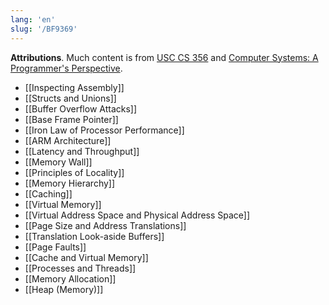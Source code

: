 ```yaml
---
lang: 'en'
slug: '/BF9369'
---
```


**Attributions**. Much content is from [USC CS 356](https://usc-cs356.github.io/) and [Computer Systems: A Programmer's Perspective](http://csappbook.blogspot.com/).

- [[Inspecting Assembly]]
- [[Structs and Unions]]
- [[Buffer Overflow Attacks]]
- [[Base Frame Pointer]]
- [[Iron Law of Processor Performance]]
- [[ARM Architecture]]
- [[Latency and Throughput]]
- [[Memory Wall]]
- [[Principles of Locality]]
- [[Memory Hierarchy]]
- [[Caching]]
- [[Virtual Memory]]
- [[Virtual Address Space and Physical Address Space]]
- [[Page Size and Address Translations]]
- [[Translation Look-aside Buffers]]
- [[Page Faults]]
- [[Cache and Virtual Memory]]
- [[Processes and Threads]]
- [[Memory Allocation]]
- [[Heap (Memory)]]
